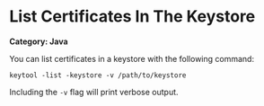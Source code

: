# List Certificates In The Keystore

__Category: Java__

You can list certificates in a keystore with the following command:

```shell
keytool -list -keystore -v /path/to/keystore
```

Including the `-v` flag will print verbose output.
